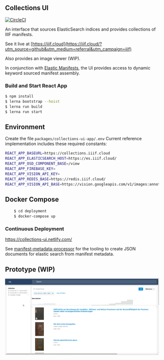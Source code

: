 ## Collections UI
[![CircleCI](https://circleci.com/gh/ubl-chj/collections-ui.svg?style=svg)](https://circleci.com/gh/ubl-chj/collections-ui)

An interface that sources ElasticSearch indices and provides collections of IIIF manifests.

See it live at [https://iiif.cloud](https://iiif.cloud/?utm_source=github&utm_medium=referral&utm_campaign=iiif)

Also provides an image viewer (WIP).

In conjunction with [Elastic Manifests](https://github.com/ubl-chj/elastic-manifests),
the UI provides access to dynamic keyword sourced manifest assembly.

### Build and Start React App
 ```bash
 $ npm install
 $ lerna bootstrap --hoist
 $ lerna run build
 $ lerna run start
```
## Environment

Create the file `packages/collections-ui-app/.env`
Current reference implementation includes these required constants:

```bash
REACT_APP_BASEURL=https://collections.iiif.cloud
REACT_APP_ELASTICSEARCH_HOST=https://es.iiif.cloud/
REACT_APP_OSD_COMPONENT_BASE=/view
REACT_APP_FIREBASE_KEY=
REACT_APP_VISION_API_KEY=
REACT_APP_REDIS_BASE=https://redis.iiif.cloud/
REACT_APP_VISION_API_BASE=https://vision.googleapis.com/v1/images:annotate?key=
``` 

## Docker Compose
```bash
    $ cd deployment
    $ docker-compose up
```

### Continuous Deployment
https://collections-ui.netlify.com/

See [manifest-metadata-processor](https://github.com/ub-leipzig/manifest-metadata-processor) for
the tooling to create JSON documents for elastic search from manifest metadata.

## Prototype (WIP)
![](docs/collections-ui-v0.1.0.png?raw=true)